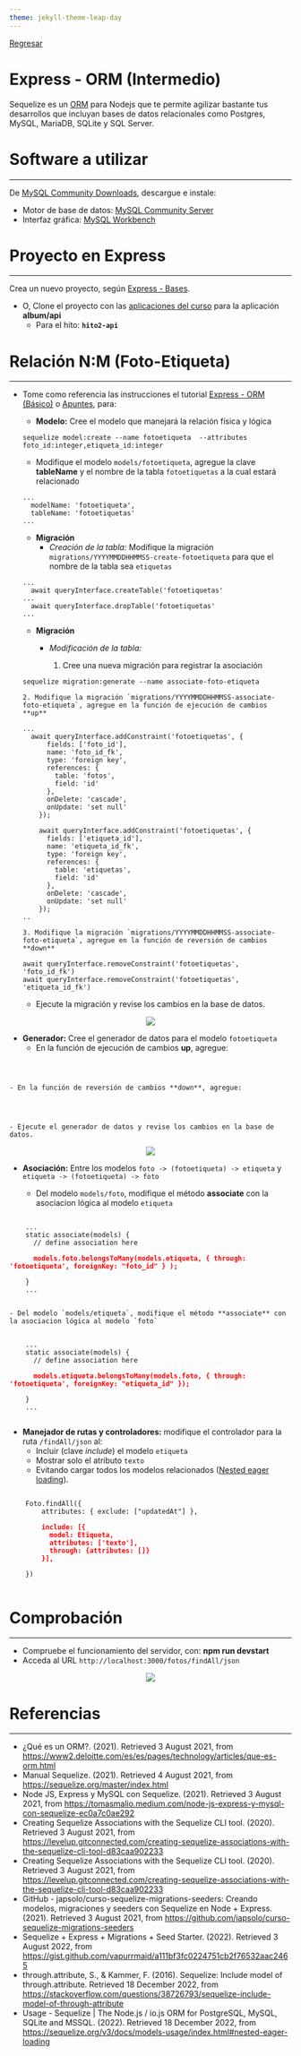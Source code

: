 ```yaml
---
theme: jekyll-theme-leap-day
---
```


[Regresar](/DAWM/)

Express - ORM (Intermedio)
==========================================

Sequelize es un [ORM](https://www2.deloitte.com/es/es/pages/technology/articles/que-es-orm.html) para Nodejs que te permite agilizar bastante tus desarrollos que incluyan bases de datos relacionales como Postgres, MySQL, MariaDB, SQLite y SQL Server.


Software a utilizar
===================
* * *

De [MySQL Community Downloads](https://dev.mysql.com/downloads/), descargue e instale:
* Motor de base de datos: [MySQL Community Server](https://dev.mysql.com/downloads/mysql/)
* Interfaz gráfica: [MySQL Workbench](https://dev.mysql.com/downloads/workbench/)


Proyecto en Express
===================

* * *

Crea un nuevo proyecto, según [Express - Bases](https://dawfiec.github.io/DAWM/tutoriales/express_bases.html).

* O, Clone el proyecto con las [aplicaciones del curso](https://github.com/DAWFIEC/DAWM-apps) para la aplicación **album/api**
    - Para el hito: **`hito2-api`**

Relación N:M (Foto-Etiqueta)
============================

* * *

* Tome como referencia las instrucciones el tutorial [Express - ORM (Básico)](https://dawfiec.github.io/DAWM/tutoriales/express_ormbasico.html) o [Apuntes](https://dawfiec.github.io/DAWM/paginas/apuntes.html), para:

  + **Modelo:** Cree el modelo que manejará la relación física y lógica
  ```
  sequelize model:create --name fotoetiqueta  --attributes foto_id:integer,etiqueta_id:integer
  ```
    - Modifique el modelo `models/fotoetiqueta`, agregue la clave **tableName** y el nombre de la tabla `fotoetiquetas` a la cual estará relacionado
  ```
  ...
    modelName: 'fotoetiqueta',
    tableName: 'fotoetiquetas'
  ...
  ```

  + **Migración** 
    - _Creación de la tabla:_ Modifique la migración `migrations/YYYYMMDDHHMMSS-create-fotoetiqueta` para que el nombre de la tabla sea `etiquetas`

  ```
  ...
    await queryInterface.createTable('fotoetiquetas' 
  ...
    await queryInterface.dropTable('fotoetiquetas' 
  ...
  ```

  + **Migración** 
    - _Modificación de la tabla:_ 

      1. Cree una nueva migración para registrar la asociación
  ```
  sequelize migration:generate --name associate-foto-etiqueta
  ```

      2. Modifique la migración `migrations/YYYYMMDDHHMMSS-associate-foto-etiqueta`, agregue en la función de ejecución de cambios **up**
    ```
    ...
      await queryInterface.addConstraint('fotoetiquetas', {
          fields: ['foto_id'],
          name: 'foto_id_fk',
          type: 'foreign key',
          references: {
            table: 'fotos',
            field: 'id'
          },
          onDelete: 'cascade',
          onUpdate: 'set null'
        });

        await queryInterface.addConstraint('fotoetiquetas', {
          fields: ['etiqueta_id'],
          name: 'etiqueta_id_fk',
          type: 'foreign key',
          references: {
            table: 'etiquetas',
            field: 'id'
          },
          onDelete: 'cascade',
          onUpdate: 'set null'
        });
    ..
    ```

      3. Modifique la migración `migrations/YYYYMMDDHHMMSS-associate-foto-etiqueta`, agregue en la función de reversión de cambios **down**

    ```
    await queryInterface.removeConstraint('fotoetiquetas', 'foto_id_fk')
    await queryInterface.removeConstraint('fotoetiquetas', 'etiqueta_id_fk')
    ```

    - Ejecute la migración y revise los cambios en la base de datos.

<p align="center">
  <img src="imagenes/orm_fotos_etiquetas_migration.png">
</p>

  + **Generador:** Cree el generador de datos para el modelo `fotoetiqueta`
    - En la función de ejecución de cambios **up**, agregue:
  <pre><code>
  </code></pre>
    
    - En la función de reversión de cambios **down**, agregue:
  <pre><code>
  </code></pre>

    - Ejecute el generador de datos y revise los cambios en la base de datos.

<p align="center">
  <img src="imagenes/orm_fotos_etiquetas_seeding.png">
</p>


  + **Asociación:** Entre los modelos `foto -> (fotoetiqueta) -> etiqueta` y `etiqueta -> (fotoetiqueta) -> foto`

    - Del modelo `models/foto`, modifique el método **associate** con la asociacion lógica al modelo `etiqueta` 

  <pre><code>
    ...
    static associate(models) {
      // define association here
      <b style="color:red">
      models.foto.belongsToMany(models.etiqueta, { through: 'fotoetiqueta', foreignKey: "foto_id" } );
      </b>
    }
    ...
  </code></pre>

    - Del modelo `models/etiqueta`, modifique el método **associate** con la asociacion lógica al modelo `foto` 

  <pre><code>
    ...
    static associate(models) {
      // define association here
      <b style="color:red">
      models.etiqueta.belongsToMany(models.foto, { through: 'fotoetiqueta', foreignKey: "etiqueta_id" });
      </b>
    }
    ...
  </code></pre>


  + **Manejador de rutas y controladores:** modifique el controlador para la ruta `/findAll/json` al:
    - Incluir (clave _include_) el modelo `etiqueta` 
    - Mostrar solo el atributo `texto`
    - Evitando cargar todos los modelos relacionados ([Nested eager loading](https://sequelize.org/v3/docs/models-usage/index.html#nested-eager-loading)).

  <pre><code>
    Foto.findAll({  
        attributes: { exclude: ["updatedAt"] },
        <b style="color:red">
        include: [{
          model: Etiqueta,
          attributes: ['texto'],
          through: {attributes: []}
        }],
        </b>
    }) 
  </code></pre>


Comprobación
============
* * *

* Compruebe el funcionamiento del servidor, con: **npm run devstart**
* Acceda al URL `http://localhost:3000/fotos/findAll/json` 

<p align="center">
  <img src="imagenes/orm_fotos_etiquetas_json.png">
</p>




Referencias 
===========

* * *

* ¿Qué es un ORM?. (2021). Retrieved 3 August 2021, from https://www2.deloitte.com/es/es/pages/technology/articles/que-es-orm.html 
* Manual Sequelize. (2021). Retrieved 4 August 2021, from https://sequelize.org/master/index.html 
* Node JS, Express y MySQL con Sequelize. (2021). Retrieved 3 August 2021, from https://tomasmalio.medium.com/node-js-express-y-mysql-con-sequelize-ec0a7c0ae292 
* Creating Sequelize Associations with the Sequelize CLI tool. (2020). Retrieved 3 August 2021, from https://levelup.gitconnected.com/creating-sequelize-associations-with-the-sequelize-cli-tool-d83caa902233 
* Creating Sequelize Associations with the Sequelize CLI tool. (2020). Retrieved 3 August 2021, from https://levelup.gitconnected.com/creating-sequelize-associations-with-the-sequelize-cli-tool-d83caa902233 
* GitHub - japsolo/curso-sequelize-migrations-seeders: Creando modelos, migraciones y seeders con Sequelize en Node + Express. (2021). Retrieved 3 August 2021, from https://github.com/japsolo/curso-sequelize-migrations-seeders
* Sequelize + Express + Migrations + Seed Starter. (2022). Retrieved 3 August 2022, from https://gist.github.com/vapurrmaid/a111bf3fc0224751cb2f76532aac2465
* through.attribute, S., & Kammer, F. (2016). Sequelize: Include model of through.attribute. Retrieved 18 December 2022, from https://stackoverflow.com/questions/38726793/sequelize-include-model-of-through-attribute
* Usage - Sequelize | The Node.js / io.js ORM for PostgreSQL, MySQL, SQLite and MSSQL. (2022). Retrieved 18 December 2022, from https://sequelize.org/v3/docs/models-usage/index.html#nested-eager-loading
